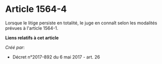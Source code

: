 # Article 1564-4

Lorsque le litige persiste en totalité, le juge en connaît selon les modalités prévues à l'article 1564-1.

**Liens relatifs à cet article**

_Créé par_:

  - Décret n°2017-892 du 6 mai 2017 - art. 26
